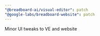 ```yaml
---
"@breadboard-ai/visual-editor": patch
"@google-labs/breadboard-website": patch
---
```


Minor UI tweaks to VE and website
